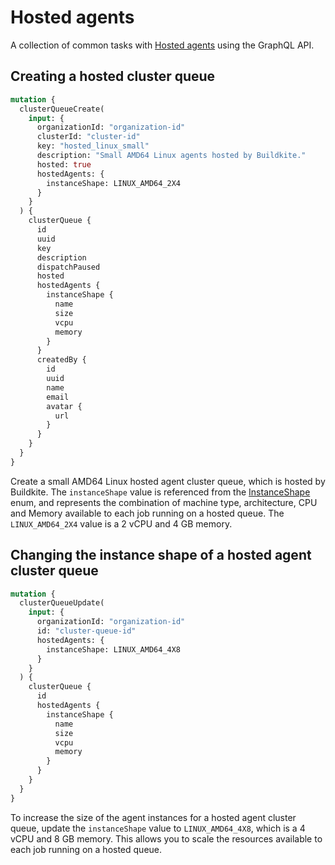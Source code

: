 # Hosted agents

A collection of common tasks with [Hosted agents](/docs/pipelines/hosted-agents) using the GraphQL API.

## Creating a hosted cluster queue

```graphql
mutation {
  clusterQueueCreate(
    input: {
      organizationId: "organization-id"
      clusterId: "cluster-id"
      key: "hosted_linux_small"
      description: "Small AMD64 Linux agents hosted by Buildkite."
      hosted: true
      hostedAgents: {
        instanceShape: LINUX_AMD64_2X4
      }
    }
  ) {
    clusterQueue {
      id
      uuid
      key
      description
      dispatchPaused
      hosted
      hostedAgents {
        instanceShape {
          name
          size
          vcpu
          memory
        }
      }
      createdBy {
        id
        uuid
        name
        email
        avatar {
          url
        }
      }
    }
  }
}
```

Create a small AMD64 Linux hosted agent cluster queue, which is hosted by Buildkite. The `instanceShape` value is referenced from the [InstanceShape](/docs/apis/graphql/schemas/enum/hostedagentinstanceshapename) enum, and represents the combination of machine type, architecture, CPU and Memory available to each job running on a hosted queue. The `LINUX_AMD64_2X4` value is a 2 vCPU and 4 GB memory.

## Changing the instance shape of a hosted agent cluster queue

```graphql
mutation {
  clusterQueueUpdate(
    input: {
      organizationId: "organization-id"
      id: "cluster-queue-id"
      hostedAgents: {
        instanceShape: LINUX_AMD64_4X8
      }
    }
  ) {
    clusterQueue {
      id
      hostedAgents {
        instanceShape {
          name
          size
          vcpu
          memory
        }
      }
    }
  }
}
```

To increase the size of the agent instances for a hosted agent cluster queue, update the `instanceShape` value to `LINUX_AMD64_4X8`, which is a 4 vCPU and 8 GB memory. This allows you to scale the resources available to each job running on a hosted queue.

